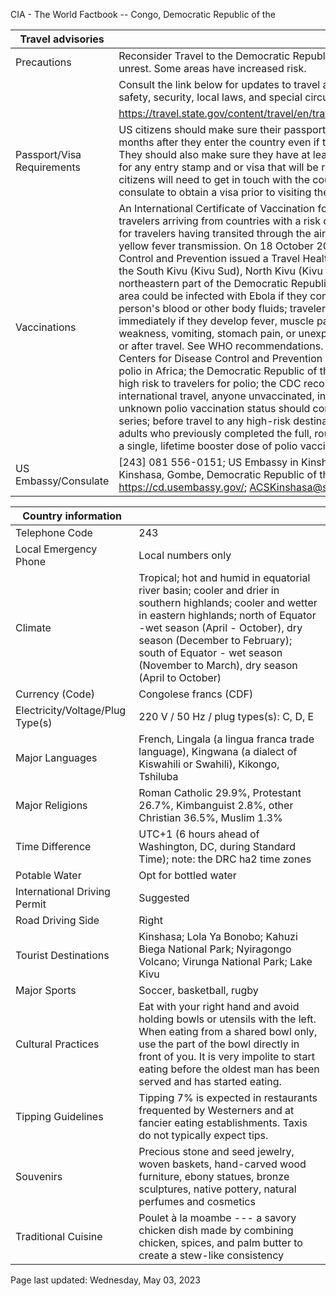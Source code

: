 CIA - The World Factbook -- Congo, Democratic Republic of the

| Travel advisories | |
| --- | --- |
| Precautions | Reconsider Travel to the Democratic Republic of Congo due to crime and civil unrest. Some areas have increased risk. |
| | Consult the link below for updates to travel advisories and statements on safety, security, local laws, and special circumstances in this country. |
| | <https://travel.state.gov/content/travel/en/traveladvisories/traveladvisories.html> |
| Passport/Visa Requirements | US citizens should make sure their passport will not expire for at least 6 months after they enter the country even if they do not intend to stay that long. They should also make sure they have at least 1 blank page in their passport for any entry stamp and or visa that will be required. A visa is required. US citizens will need to get in touch with the country's embassy or nearest consulate to obtain a visa prior to visiting the country. |
| Vaccinations | An International Certificate of Vaccination for yellow fever is required for travelers arriving from countries with a risk of yellow fever transmission and for travelers having transited through the airport of a country with risk of yellow fever transmission. On 18 October 2019, the Centers for Disease Control and Prevention issued a Travel Health Notice for an Ebola outbreak in the South Kivu (Kivu Sud), North Kivu (Kivu Nord), and Ituri provinces in the northeastern part of the Democratic Republic of the Congo; travelers to this area could be infected with Ebola if they come into contact with an infected person's blood or other body fluids; travelers should seek medical care immediately if they develop fever, muscle pain, sore throat, diarrhea, weakness, vomiting, stomach pain, or unexplained bleeding or bruising during or after travel. See WHO recommendations. On 21 March 2022, the US Centers for Disease Control and Prevention (CDC) issued a Travel Alert for polio in Africa; the Democratic Republic of the Congo is currently considered a high risk to travelers for polio; the CDC recommends that before any international travel, anyone unvaccinated, incompletely vaccinated, or with an unknown polio vaccination status should complete the routine polio vaccine series; before travel to any high-risk destination, CDC recommends that adults who previously completed the full, routine polio vaccine series receive a single, lifetime booster dose of polio vaccine.  <http://www.who.int/> |
| US Embassy/Consulate | [243] 081 556-0151; US Embassy in Kinshasa, 310 Avenue des Aviateurs, Kinshasa, Gombe, Democratic Republic of the Congo; https://cd.usembassy.gov/; ACSKinshasa@state.gov |

| Country information |  |
| --- | --- |
| Telephone Code | 243 |
| Local Emergency Phone | Local numbers only |
| Climate | Tropical; hot and humid in equatorial river basin; cooler and drier in southern highlands; cooler and wetter in eastern highlands; north of Equator -wet season (April - October), dry season (December to February); south of Equator - wet season (November to March), dry season (April to October) |
| Currency (Code) | Congolese francs (CDF) |
| Electricity/Voltage/Plug Type(s) | 220 V / 50 Hz / plug types(s): C, D, E |
| Major Languages | French, Lingala (a lingua franca trade language), Kingwana (a dialect of Kiswahili or Swahili), Kikongo, Tshiluba |
| Major Religions | Roman Catholic 29.9%, Protestant 26.7%, Kimbanguist 2.8%, other Christian 36.5%, Muslim 1.3% |
| Time Difference | UTC+1 (6 hours ahead of Washington, DC, during Standard Time); note: the DRC ha2 time zones |
| Potable Water | Opt for bottled water |
| International Driving Permit | Suggested |
| Road Driving Side | Right |
| Tourist Destinations | Kinshasa; Lola Ya Bonobo; Kahuzi Biega National Park; Nyiragongo Volcano; Virunga National Park; Lake Kivu |
| Major Sports | Soccer, basketball, rugby |
| Cultural Practices | Eat with your right hand and avoid holding bowls or utensils with the left. When eating from a shared bowl only, use the part of the bowl directly in front of you. It is very impolite to start eating before the oldest man has been served and has started eating. |
| Tipping Guidelines | Tipping 7% is expected in restaurants frequented by Westerners and at fancier eating establishments. Taxis do not typically expect tips. |
| Souvenirs | Precious stone and seed jewelry, woven baskets, hand-carved wood furniture, ebony statues, bronze sculptures, native pottery, natural perfumes and cosmetics |
| Traditional Cuisine | Poulet à la moambe --- a savory chicken dish made by combining chicken, spices, and palm butter to create a stew-like consistency |

Page last updated: Wednesday, May 03, 2023
